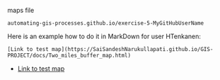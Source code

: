 maps file


`automating-gis-processes.github.io/exercise-5-MyGitHubUserName`

Here is an example how to do it in MarkDown for user HTenkanen:

```
[Link to test map](https://SaiSandeshNarukullapati.github.io/GIS-PROJECT/docs/Two_miles_buffer_map.html)
```


 - [Link to test map](https://SaiSandeshNarukullapati.github.io/GIS-PROJECT/docs/Two_miles_buffer_map.html)
